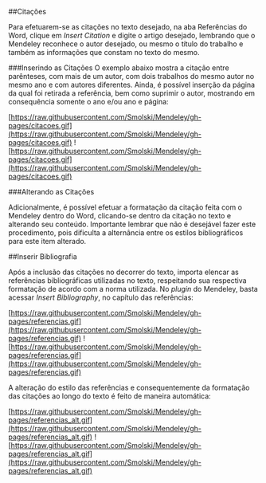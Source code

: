 ##Citações 

Para efetuarem-se as citações no texto desejado, na aba Referências do Word, clique em *Insert Citation* e digite o artigo desejado, lembrando que o Mendeley reconhece o autor desejado, ou mesmo o título do trabalho e também as informações que constam no texto do mesmo. 

###Inserindo as Citações
O exemplo abaixo mostra a citação entre parênteses, com mais de um autor, com dois trabalhos do mesmo autor no mesmo ano e com autores diferentes. Ainda, é possível inserção da página da qual foi retirada a referência, bem como suprimir o autor, mostrando em consequência somente o ano e/ou ano e página:

[https://raw.githubusercontent.com/Smolski/Mendeley/gh-pages/citacoes.gif](https://raw.githubusercontent.com/Smolski/Mendeley/gh-pages/citacoes.gif)
![https://raw.githubusercontent.com/Smolski/Mendeley/gh-pages/citacoes.gif](https://raw.githubusercontent.com/Smolski/Mendeley/gh-pages/citacoes.gif)

###Alterando as Citações

Adicionalmente, é possível efetuar a formatação da citação feita com o Mendeley dentro do Word, clicando-se dentro da citação no texto e alterando seu conteúdo. Importante lembrar que não é desejável fazer este procedimento, pois dificulta a alternância entre os estilos bibliográficos para este item alterado.


##Inserir Bibliografia

Após a inclusão das citações no decorrer do texto, importa elencar as referências bibliográficas utilizadas no texto, respeitando sua respectiva formatação de acordo com a norma utilizada. No *plugin* do Mendeley, basta acessar *Insert Bibliography*, no capítulo das referências:

[https://raw.githubusercontent.com/Smolski/Mendeley/gh-pages/referencias.gif](https://raw.githubusercontent.com/Smolski/Mendeley/gh-pages/referencias.gif)
![https://raw.githubusercontent.com/Smolski/Mendeley/gh-pages/referencias.gif](https://raw.githubusercontent.com/Smolski/Mendeley/gh-pages/referencias.gif)

A alteração do estilo das referências e consequentemente da formatação das citações ao longo do texto é feito de maneira automática:

[https://raw.githubusercontent.com/Smolski/Mendeley/gh-pages/referencias_alt.gif](https://raw.githubusercontent.com/Smolski/Mendeley/gh-pages/referencias_alt.gif)
![https://raw.githubusercontent.com/Smolski/Mendeley/gh-pages/referencias_alt.gif](https://raw.githubusercontent.com/Smolski/Mendeley/gh-pages/referencias_alt.gif)



